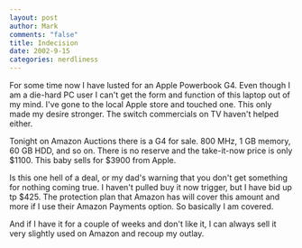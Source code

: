 ```yaml
--- 
layout: post
author: Mark
comments: "false"
title: Indecision
date: 2002-9-15
categories: nerdliness
---
```

For some time now I have lusted for an Apple Powerbook G4. Even though I am a die-hard PC user I can't get the form and function of this laptop out of my mind. I've gone to the local Apple store and touched one. This only made my desire stronger. The switch commercials on TV haven't helped either.

Tonight on Amazon Auctions there is a G4 for sale. 800 MHz, 1 GB memory, 60 GB HDD, and so on. There is no reserve and the take-it-now price is only $1100. This baby sells for $3900 from Apple.

Is this one hell of a deal, or my dad's warning that you don't get something for nothing coming true. I haven't pulled buy it now trigger, but I have bid up tp $425. The protection plan that Amazon has will cover this amount and more if I use their Amazon Payments option. So basically I am covered.

And if I have it for a couple of weeks and don't like it, I can always sell it very slightly used on Amazon and recoup my outlay.


